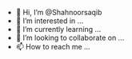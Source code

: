 - 👋 Hi, I’m @Shahnoorsaqib
- 👀 I’m interested in ...
- 🌱 I’m currently learning ...
- 💞️ I’m looking to collaborate on ...
- 📫 How to reach me ...

<!---
Shahnoorsaqib/Shahnoorsaqib is a ✨ special ✨ repository because its `README.md` (this file) appears on your GitHub profile.
You can click the Preview link to take a look at your changes.
--->
